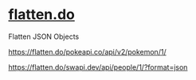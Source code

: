 # [flatten.do](https://flatten.do)

Flatten JSON Objects

<https://flatten.do/pokeapi.co/api/v2/pokemon/1/>

<https://flatten.do/swapi.dev/api/people/1/?format=json>
